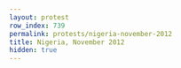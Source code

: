```yaml
---
layout: protest
row_index: 739
permalink: protests/nigeria-november-2012
title: Nigeria, November 2012
hidden: true
---
```

